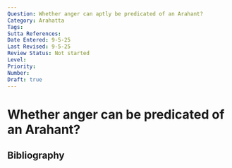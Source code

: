 ```yaml
---
Question: Whether anger can aptly be predicated of an Arahant?
Category: Arahatta
Tags: 
Sutta References: 
Date Entered: 9-5-25
Last Revised: 9-5-25
Review Status: Not started
Level: 
Priority: 
Number: 
Draft: true
---
```


# Whether anger can be predicated of an Arahant?

## Bibliography

<!-- 

Notes:



-->